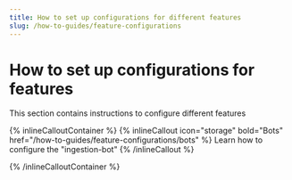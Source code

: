 ```yaml
---
title: How to set up configurations for different features
slug: /how-to-guides/feature-configurations
---
```


# How to set up configurations for features

This section contains instructions to configure different features

{% inlineCalloutContainer %}
{% inlineCallout
    icon="storage"
    bold="Bots"
    href="/how-to-guides/feature-configurations/bots" %}
Learn how to configure the "ingestion-bot"
{% /inlineCallout %}

{% /inlineCalloutContainer %}